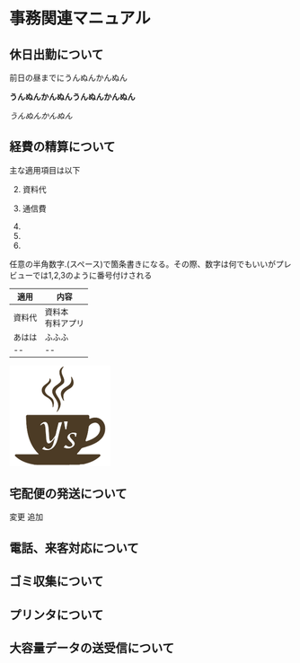 # 事務関連マニュアル
## 休日出勤について
  前日の昼までにうんぬんかんぬん

  **うんぬんかんぬんうんぬんかんぬん**

  *うんぬんかんぬん*
## 経費の精算について
主な適用項目は以下

2. 資料代
4. 通信費
6. 

4. 
5. 

任意の半角数字.(スペース)で箇条書きになる。その際、数字は何でもいいがプレビューでは1,2,3のように番号付けされる

|適用|内容 
|--|--
|資料代|資料本<br>有料アプリ
|あはは|ふふふ
|--|--

![alt](images/img.png)
## 宅配便の発送について
変更
追加
## 電話、来客対応について
## ゴミ収集について
## プリンタについて
## 大容量データの送受信について